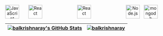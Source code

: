 <p align="center">
 

<img align="left" alt="JavaScript"   height="45px" width="45px" src="https://cdn.jsdelivr.net/gh/devicons/devicon/icons/javascript/javascript-original.svg" style="padding-right:27px;" /> 
 
<img align="left" alt="React"   height="45px" width="45px" src="https://cdn.jsdelivr.net/gh/devicons/devicon/icons/react/react-original.svg" style="padding-right:10px;" />
 
 <img align="center" alt="React"   height="45px" width="45px" src="https://cdn.jsdelivr.net/gh/devicons/devicon/icons/git/git-original.svg" style="padding-right:10px;" />
 
 <img align="right" alt="mongodb"   height="45px" width="45px" src="https://cdn.jsdelivr.net/gh/devicons/devicon/icons/mongodb/mongodb-original.svg" style="padding-right:10px;" /> 
 
<img align="right" alt="Node.js"   height="45px" width="45px" src="https://cdn.jsdelivr.net/gh/devicons/devicon/icons/nodejs/nodejs-original.svg" style="padding-right:10px;"/>

</p>

  
| <a href="https://awesome-github-stats.azurewebsites.net/index.html??cardType=github&theme=github-dark"> <img  alt="balkrishnaray's GitHub Stats" src="https://awesome-github-stats.azurewebsites.net/user-stats/balkrishnaray?cardType=github&theme=github-dark" />  </a> | <a href="https://github.com/balkrishnaray/github-readme-stats"><img align="center" src="https://github-readme-streak-stats.herokuapp.com/?user=balkrishnaray&theme=onedark" alt="balkrishnaray"/></a> |
| ------------- | ------------- |
